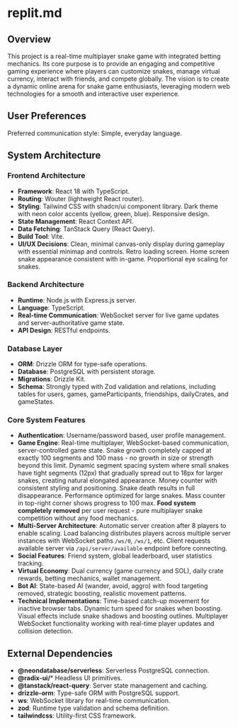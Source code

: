 # replit.md

## Overview

This project is a real-time multiplayer snake game with integrated betting mechanics. Its core purpose is to provide an engaging and competitive gaming experience where players can customize snakes, manage virtual currency, interact with friends, and compete globally. The vision is to create a dynamic online arena for snake game enthusiasts, leveraging modern web technologies for a smooth and interactive user experience.

## User Preferences

Preferred communication style: Simple, everyday language.

## System Architecture

### Frontend Architecture
- **Framework**: React 18 with TypeScript.
- **Routing**: Wouter (lightweight React router).
- **Styling**: Tailwind CSS with shadcn/ui component library. Dark theme with neon color accents (yellow, green, blue). Responsive design.
- **State Management**: React Context API.
- **Data Fetching**: TanStack Query (React Query).
- **Build Tool**: Vite.
- **UI/UX Decisions**: Clean, minimal canvas-only display during gameplay with essential minimap and controls. Retro loading screen. Home screen snake appearance consistent with in-game. Proportional eye scaling for snakes.

### Backend Architecture
- **Runtime**: Node.js with Express.js server.
- **Language**: TypeScript.
- **Real-time Communication**: WebSocket server for live game updates and server-authoritative game state.
- **API Design**: RESTful endpoints.

### Database Layer
- **ORM**: Drizzle ORM for type-safe operations.
- **Database**: PostgreSQL with persistent storage.
- **Migrations**: Drizzle Kit.
- **Schema**: Strongly typed with Zod validation and relations, including tables for users, games, gameParticipants, friendships, dailyCrates, and gameStates.

### Core System Features
- **Authentication**: Username/password based, user profile management.
- **Game Engine**: Real-time multiplayer, WebSocket-based communication, server-controlled game state. Snake growth completely capped at exactly 100 segments and 100 mass - no growth in size or strength beyond this limit. Dynamic segment spacing system where small snakes have tight segments (12px) that gradually spread out to 18px for larger snakes, creating natural elongated appearance. Money counter with consistent styling and positioning. Snake death results in full disappearance. Performance optimized for large snakes. Mass counter in top-right corner shows progress to 100 max. **Food system completely removed** per user request - pure multiplayer snake competition without any food mechanics.
- **Multi-Server Architecture**: Automatic server creation after 8 players to enable scaling. Load balancing distributes players across multiple server instances with WebSocket paths `/ws/0`, `/ws/1`, etc. Client requests available server via `/api/server/available` endpoint before connecting.
- **Social Features**: Friend system, global leaderboard, user statistics tracking.
- **Virtual Economy**: Dual currency (game currency and SOL), daily crate rewards, betting mechanics, wallet management.
- **Bot AI**: State-based AI (wander, avoid, aggro) with food targeting removed, strategic boosting, realistic movement patterns.
- **Technical Implementations**: Time-based catch-up movement for inactive browser tabs. Dynamic turn speed for snakes when boosting. Visual effects include snake shadows and boosting outlines. Multiplayer WebSocket functionality working with real-time player updates and collision detection.

## External Dependencies

- **@neondatabase/serverless**: Serverless PostgreSQL connection.
- **@radix-ui/*** Headless UI primitives.
- **@tanstack/react-query**: Server state management and caching.
- **drizzle-orm**: Type-safe ORM with PostgreSQL support.
- **ws**: WebSocket library for real-time communication.
- **zod**: Runtime type validation and schema definition.
- **tailwindcss**: Utility-first CSS framework.